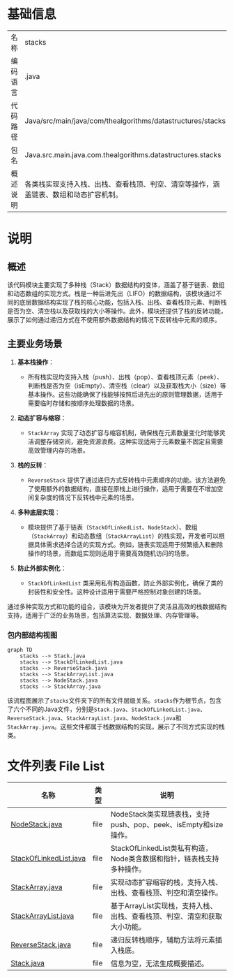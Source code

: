 # 基础信息

|      |      |
|------|------|
| 名称 | stacks |
| 编码语言 | .java |
| 代码路径 | Java/src/main/java/com/thealgorithms/datastructures/stacks |
| 包名 | Java.src.main.java.com.thealgorithms.datastructures.stacks |
| 概述说明 | 各类栈实现支持入栈、出栈、查看栈顶、判空、清空等操作，涵盖链表、数组和动态扩容机制。 |

# 说明

## 概述

该代码模块主要实现了多种栈（Stack）数据结构的变体，涵盖了基于链表、数组和动态数组的实现方式。栈是一种后进先出（LIFO）的数据结构，该模块通过不同的底层数据结构实现了栈的核心功能，包括入栈、出栈、查看栈顶元素、判断栈是否为空、清空栈以及获取栈的大小等操作。此外，模块还提供了栈的反转功能，展示了如何通过递归方式在不使用额外数据结构的情况下反转栈中元素的顺序。

## 主要业务场景

1. **基本栈操作**：
   - 所有栈实现均支持入栈（push）、出栈（pop）、查看栈顶元素（peek）、判断栈是否为空（isEmpty）、清空栈（clear）以及获取栈大小（size）等基本操作。这些功能确保了栈能够按照后进先出的原则管理数据，适用于需要临时存储和按顺序处理数据的场景。

2. **动态扩容与缩容**：
   - `StackArray` 实现了动态扩容与缩容机制，确保栈在元素数量变化时能够灵活调整存储空间，避免资源浪费。这种实现适用于元素数量不固定且需要高效管理内存的场景。

3. **栈的反转**：
   - `ReverseStack` 提供了通过递归方式反转栈中元素顺序的功能。该方法避免了使用额外的数据结构，直接在原栈上进行操作，适用于需要在不增加空间复杂度的情况下反转栈中元素的场景。

4. **多种底层实现**：
   - 模块提供了基于链表（`StackOfLinkedList`、`NodeStack`）、数组（`StackArray`）和动态数组（`StackArrayList`）的栈实现，开发者可以根据具体需求选择合适的实现方式。例如，链表实现适用于频繁插入和删除操作的场景，而数组实现则适用于需要高效随机访问的场景。

5. **防止外部实例化**：
   - `StackOfLinkedList` 类采用私有构造函数，防止外部实例化，确保了类的封装性和安全性。这种设计适用于需要严格控制对象创建的场景。

通过多种实现方式和功能的组合，该模块为开发者提供了灵活且高效的栈数据结构支持，适用于广泛的业务场景，包括算法实现、数据处理、内存管理等。


### 包内部结构视图

```mermaid
graph TD
    stacks --> Stack.java
    stacks --> StackOfLinkedList.java
    stacks --> ReverseStack.java
    stacks --> StackArrayList.java
    stacks --> NodeStack.java
    stacks --> StackArray.java
```

该流程图展示了`stacks`文件夹下的所有文件层级关系。`stacks`作为根节点，包含了六个不同的Java文件，分别是`Stack.java`、`StackOfLinkedList.java`、`ReverseStack.java`、`StackArrayList.java`、`NodeStack.java`和`StackArray.java`。这些文件都属于栈数据结构的实现，展示了不同方式实现的栈类。

# 文件列表 File List

| 名称   | 类型  | 说明 |
|-------|------|-------------|
| [NodeStack.java](NodeStack.md) | file | NodeStack类实现链表栈，支持push、pop、peek、isEmpty和size操作。 |
| [StackOfLinkedList.java](StackOfLinkedList.md) | file | StackOfLinkedList类私有构造，Node类含数据和指针，链表栈支持多种操作。 |
| [StackArray.java](StackArray.md) | file | 实现动态扩容缩容的栈，支持入栈、出栈、查看栈顶、判空和清空操作。 |
| [StackArrayList.java](StackArrayList.md) | file | 基于ArrayList实现栈，支持入栈、出栈、查看栈顶、判空、清空和获取大小功能。 |
| [ReverseStack.java](ReverseStack.md) | file | 递归反转栈顺序，辅助方法将元素插入栈底。 |
| [Stack.java](Stack.md) | file | 信息为空，无法生成概要描述。 |


